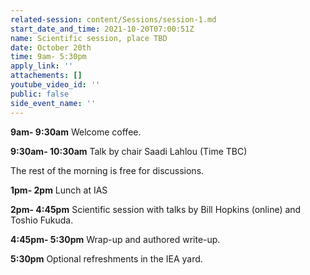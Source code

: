 ```yaml
---
related-session: content/Sessions/session-1.md
start_date_and_time: 2021-10-20T07:00:51Z
name: Scientific session, place TBD
date: October 20th
time: 9am- 5:30pm
apply_link: ''
attachements: []
youtube_video_id: ''
public: false
side_event_name: ''
---
```


**9am- 9:30am** Welcome coffee.

**9:30am- 10:30am** Talk by chair Saadi Lahlou (Time TBC)

The rest of the morning is free for discussions.

**1pm- 2pm** Lunch at IAS

**2pm- 4:45pm** Scientific session with talks by Bill Hopkins (online) and Toshio Fukuda.

**4:45pm- 5:30pm** Wrap-up and authored write-up.

**5:30pm** Optional refreshments in the IEA yard.
